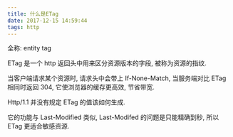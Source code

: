 ```yaml
---
title: 什么是ETag
date: 2017-12-15 14:59:44
tags: http
---
```


全称: entity tag

ETag 是一个 http 返回头中用来区分资源版本的字段, 被称为资源的指纹.

当客户端请求某个资源时, 请求头中会带上 If-None-Match, 当服务端对比 ETag 相同时返回 304, 它使浏览器的缓存更高效, 节省带宽.

Http/1.1 并没有规定 ETag 的值该如何生成.

它的功能与 Last-Modified 类似, Last-Modifed 的问题是只能精确到秒, 所以 ETag 更适合敏感资源.
